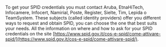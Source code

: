 To get your SPID credentials you must contact Aruba, EtnaHiTech, Infocamere, Infocert, Namirial, Poste, Register, Sielte, Tim, Lepida o TeamSystem. These subjects (called identity providers) offer you different ways to request and obtain SPID, you can choose the one that best suits your needs. All the information on where and how to ask for your SPID credentials on the site [https://www.spid.gov.it/cos-e-spid/come-attivare-spid/](https://www.spid.gov.it/cos-e-spid/come-attivare-spid/).
